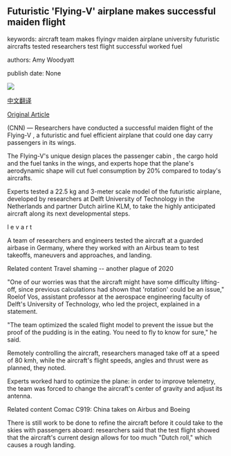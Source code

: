 ## Futuristic 'Flying-V' airplane makes successful maiden flight

keywords: aircraft team makes flyingv maiden airplane university futuristic aircrafts tested researchers test flight successful worked fuel

authors: Amy Woodyatt

publish date: None

![](https://cdn.cnn.com/cnnnext/dam/assets/190603100140-klm-tu-delft-flying-v-super-tease.jpg)

[中文翻译](Futuristic%20%27Flying-V%27%20airplane%20makes%20successful%20maiden%20flight_zh.md)

[Original Article](https://edition.cnn.com/travel/article/flying-v-maiden-flight-intl-scli-grm/index.html)

(CNN) — Researchers have conducted a successful maiden flight of the Flying-V , a futuristic and fuel efficient airplane that could one day carry passengers in its wings.

The Flying-V's unique design places the passenger cabin , the cargo hold and the fuel tanks in the wings, and experts hope that the plane's aerodynamic shape will cut fuel consumption by 20% compared to today's aircrafts.

Experts tested a 22.5 kg and 3-meter scale model of the futuristic airplane, developed by researchers at Delft University of Technology in the Netherlands and partner Dutch airline KLM, to take the highly anticipated aircraft along its next developmental steps.

l e v a r t

A team of researchers and engineers tested the aircraft at a guarded airbase in Germany, where they worked with an Airbus team to test takeoffs, maneuvers and approaches, and landing.

Related content Travel shaming -- another plague of 2020

"One of our worries was that the aircraft might have some difficulty lifting-off, since previous calculations had shown that 'rotation' could be an issue," Roelof Vos, assistant professor at the aerospace engineering faculty of Delft's University of Technology, who led the project, explained in a statement.

"The team optimized the scaled flight model to prevent the issue but the proof of the pudding is in the eating. You need to fly to know for sure," he said.

Remotely controlling the aircraft, researchers managed take off at a speed of 80 kmh, while the aircraft's flight speeds, angles and thrust were as planned, they noted.

Experts worked hard to optimize the plane: in order to improve telemetry, the team was forced to change the aircraft's center of gravity and adjust its antenna.

Related content Comac C919: China takes on Airbus and Boeing

There is still work to be done to refine the aircraft before it could take to the skies with passengers aboard: researchers said that the test flight showed that the aircraft's current design allows for too much "Dutch roll," which causes a rough landing.